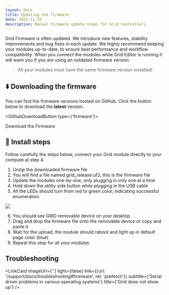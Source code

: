 ```yaml
---
layout: docs
title: Updating the firmware
date: 2021-11-25
description: Manual firmware update steps for Grid controllers.
---
```


<script>

  import GithubDownloadButton from '$lib/mdsvex/components/_GithubDownloadButton.svelte';
  import LinkCard from '$lib/mdsvex/components/_LinkCard.svelte';

</script>

Grid Firmware is often updated. We introduce new features, stability improvements and bug fixes in each update. We highly recommend keeping your modules up-to-date, to ensure best performance and workflow compatibility. When you connect the modules while Grid Editor is running it will warn you if you are using an outdated firmware version.

> All your modules must have the same firmware version installed!

## ⬇️ Downloading the firmware

You can find the firmware versions hosted on GitHub. Click the button below to download the **latest** version.

<GithubDownloadButton type={'firmware'}>
  <div>Download the Firmware</div>
</GithubDownloadButton>

## 💾 Install steps

Follow carefully the steps below, connect your Grid module directly to your compute at step 4.

1. Unzip the downloaded firmware file
2. You will find a file named grid_release.uf2, this is the firmware file
3. Update the modules one-by-one, only plugging in only one at a time
4. Hold down the utility side button while plugging in the USB cable
5. All the LEDs should turn from red to green color, indicating successful enumeration
<img style="max-width:400px" src="/images/docs/utility_conn.gif">

6. You should see GRID removable device on your desktop
2. Drag and drop the firmware file onto the removable device or copy and paste it
3. Wait for the upload, the module should reboot and light up in default page color (blue)
4. Repeat this step for all your modules

## Troubleshooting

<LinkCard
  imageUrl={''} 
  light={false}
  link={{url: '/support/docs/troubleshooting#firmware', rel: 'prefetch'}}
  subtitle={'Serial driver problems in various operating systems'}
  title={'Grid does not show up'}
/>
